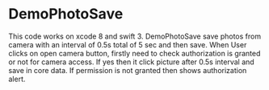 # DemoPhotoSave
This code works on xcode 8 and swift 3. 
DemoPhotoSave save photos from camera with an interval of 0.5s  total of 5 sec and then save.
When User clicks on open camera button, firstly need to check authorization is granted or not for camera access. If yes then it click picture after 0.5s interval and save in core data.
If permission is not granted then shows authorization alert.

